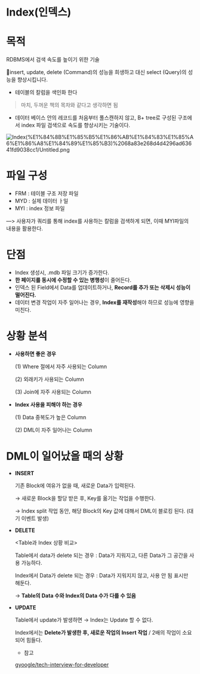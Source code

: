 # Index(인덱스)

# 목적

RDBMS에서 검색 속도를 높이기 위한 기술

🍌insert, update, delete (Command)의 성능을 희생하고 대신 select (Query)의 성능을 향상시킵니다.

- 테이블의 칼럼을 색인화 한다

> 마치, 두꺼운 책의 목차와 같다고 생각하면 됨

- 데이터 베이스 안의 레코드를 처음부터 풀스캔하지 않고, B+ tree로 구성된 구조에서 index 파일 검색으로 속도를 향상시키는 기술이다.

![Index(%E1%84%8B%E1%85%B5%E1%86%AB%E1%84%83%E1%85%A6%E1%86%A8%E1%84%89%E1%85%B3)%2068a83e268d4d4296ad63641fd9038cc1/Untitled.png](Index(%E1%84%8B%E1%85%B5%E1%86%AB%E1%84%83%E1%85%A6%E1%86%A8%E1%84%89%E1%85%B3)%2068a83e268d4d4296ad63641fd9038cc1/Untitled.png)

# 파일 구성

- FRM : 테이블 구조 저장 파일
- MYD : 실제 데이터 ㅏ일
- MYI : index 정보 파일

—> 사용자가 쿼리를 통해 index를 사용하는 칼럼을 검색하게 되면, 이때 MYI파일의 내용을 활용한다.

# 단점

- Index 생성시, .mdb 파일 크기가 증가한다.
- **한 페이지를 동시에 수정할 수 있는 병행성**이 줄어든다.
- 인덱스 된 Field에서 Data를 업데이트하거나, **Record를 추가 또는 삭제시 성능이 떨어진다.**
- 데이터 변경 작업이 자주 일어나는 경우, **Index를 재작성**해야 하므로 성능에 영향을 미친다.

# **상황 분석**

- **사용하면 좋은 경우**

    (1) Where 절에서 자주 사용되는 Column

    (2) 외래키가 사용되는 Column

    (3) Join에 자주 사용되는 Column

- **Index 사용을 피해야 하는 경우**

    (1) Data 중복도가 높은 Column

    (2) DML이 자주 일어나는 Column

# **DML이 일어났을 때의 상황**

- **INSERT**

    기존 Block에 여유가 없을 때, 새로운 Data가 입력된다.

    → 새로운 Block을 할당 받은 후, Key를 옮기는 작업을 수행한다.

    → Index split 작업 동안, 해당 Block의 Key 값에 대해서 DML이 블로킹 된다. (대기 이벤트 발생)

- **DELETE**

    <Table과 Index 상황 비교>

    Table에서 data가 delete 되는 경우 : Data가 지워지고, 다른 Data가 그 공간을 사용 가능하다.

    Index에서 Data가 delete 되는 경우 : Data가 지워지지 않고, 사용 안 됨 표시만 해둔다.

    → **Table의 Data 수와 Index의 Data 수가 다를 수 있음**

- **UPDATE**

    Table에서 update가 발생하면 → Index는 Update 할 수 없다.

    Index에서는 **Delete가 발생한 후, 새로운 작업의 Insert 작업** / 2배의 작업이 소요되어 힘들다.

    - 참고

    [gyoogle/tech-interview-for-developer](https://github.com/gyoogle/tech-interview-for-developer/blob/master/Computer%20Science/Database/%5BDB%5D%20Index.md)